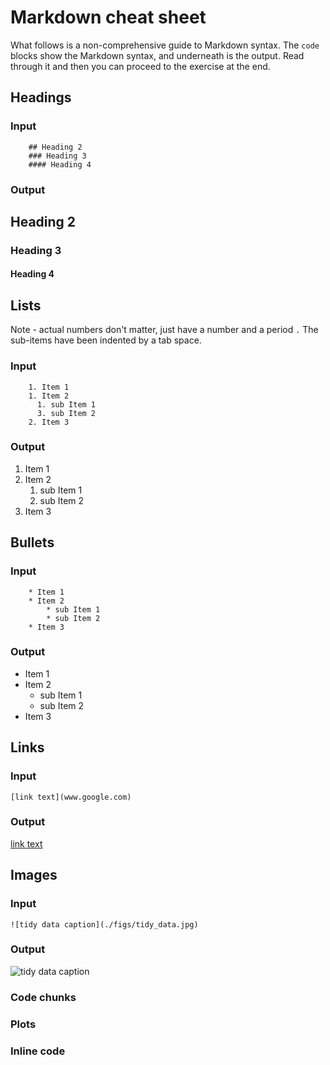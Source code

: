 # Markdown cheat sheet

What follows is a non-comprehensive guide to Markdown syntax. The `code` blocks show the Markdown syntax, and underneath is the output. Read through it and then you can proceed to the exercise at the end.  

## Headings

### Input
~~~
    ## Heading 2
    ### Heading 3
    #### Heading 4
~~~


### Output

## Heading 2
### Heading 3
#### Heading 4

## Lists

Note - actual numbers don't matter, just have a number and a period `.` The sub-items have been indented by a tab space. 

### Input

~~~
    1. Item 1
    1. Item 2
      1. sub Item 1
      3. sub Item 2
    2. Item 3
~~~


### Output

1. Item 1
1. Item 2
    1. sub Item 1
    3. sub Item 2
2. Item 3

## Bullets

### Input
~~~
    * Item 1
    * Item 2
        * sub Item 1
        * sub Item 2
    * Item 3
~~~

### Output

* Item 1
* Item 2
    * sub Item 1
    * sub Item 2
* Item 3

## Links
### Input

~~~
[link text](www.google.com)
~~~~

### Output

[link text](https://www.google.com)

## Images 

### Input
~~~~
![tidy data caption](./figs/tidy_data.jpg)
~~~~

### Output

![tidy data caption](./figs/tidy_data.jpg)


### Code chunks



### Plots



### Inline code

